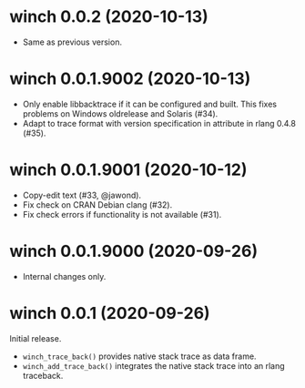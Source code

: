# winch 0.0.2 (2020-10-13)

- Same as previous version.


# winch 0.0.1.9002 (2020-10-13)

- Only enable libbacktrace if it can be configured and built. This fixes problems on Windows oldrelease and Solaris (#34).
- Adapt to trace format with version specification in attribute in rlang 0.4.8 (#35).


# winch 0.0.1.9001 (2020-10-12)

- Copy-edit text (#33, @jawond).
- Fix check on CRAN Debian clang (#32).
- Fix check errors if functionality is not available (#31).


# winch 0.0.1.9000 (2020-09-26)

- Internal changes only.


# winch 0.0.1 (2020-09-26)

Initial release.

- `winch_trace_back()` provides native stack trace as data frame.
- `winch_add_trace_back()` integrates the native stack trace into an rlang traceback.
